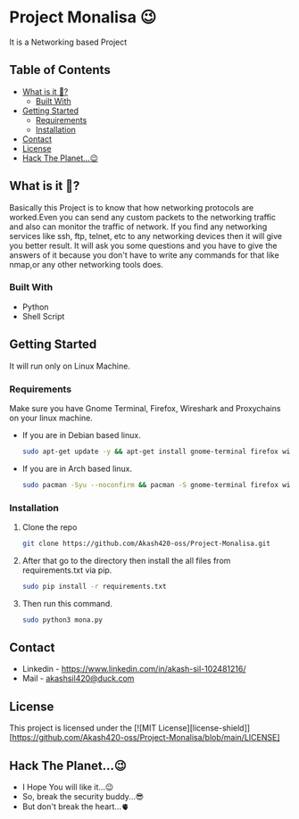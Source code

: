 # Project Monalisa 😉
It is a Networking based Project

## Table of Contents
* [What is it 🤔?](#about-the-project)
  * [Built With](#built-with)
* [Getting Started](#getting-started)
   * [Requirements](#requirements)
   * [Installation](#installation-guide)
* [Contact](#contact)
* [License](#license)
* [Hack The Planet...😉](#wishes) 

## What is it 🤔?
Basically this Project is to know that how networking protocols are worked.Even you can send any custom packets to the networking traffic and also can monitor the traffic of network.
If you find any networking services like ssh, ftp, telnet, etc to any networking devices then it will give you better result.
It will ask you some questions and you have to give the answers of it because you don't have to write any commands for that like nmap,or any other networking tools does.


### Built With
* Python
* Shell Script

## Getting Started
It will run only on Linux Machine.

### Requirements
Make sure you have Gnome Terminal, Firefox, Wireshark and Proxychains  on your linux machine.
* If you are in Debian based linux.
  ```sh
  sudo apt-get update -y && apt-get install gnome-terminal firefox wireshark -y
  ```
* If you are in Arch based linux.
  ```sh
  sudo pacman -Syu --noconfirm && pacman -S gnome-terminal firefox wireshark --noconfirm
  ```
### Installation
1. Clone the repo
   ```sh
   git clone https://github.com/Akash420-oss/Project-Monalisa.git
   ```
2. After that go to the directory then install the all files from requirements.txt via pip.
   ```sh
   sudo pip install -r requirements.txt
   ```
3. Then run this command.
   ```sh
   sudo python3 mona.py
   ```
 
## Contact
* Linkedin - https://www.linkedin.com/in/akash-sil-102481216/ 
* Mail - akashsil420@duck.com
  
## License
  This project is licensed under the [![MIT License][license-shield]][https://github.com/Akash420-oss/Project-Monalisa/blob/main/LICENSE]
  
## Hack The Planet...😉
* I Hope You will like it...😉 
* So, break the security buddy...😎
* But don't break the heart...🫀
